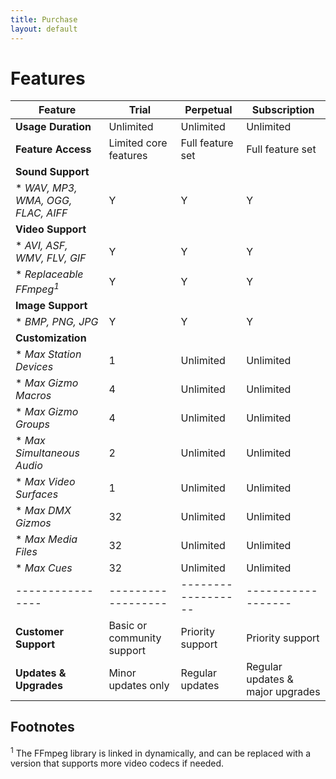```yaml
---
title: Purchase
layout: default
---
```


<script async src="https://js.stripe.com/v3/pricing-table.js"></script>
<stripe-pricing-table pricing-table-id="prctbl_1QsIDnGOFLTmIJpusHWYBEZz"
publishable-key="pk_live_51QrsylGOFLTmIJpudO4VBYgvoW3bZS0DBJw47t52wQGY6TU96s6hkPaKFjahkqG9zJeXcJ4IGWo8FmPAHlnxmtZq00p9VyIJBE">
</stripe-pricing-table>

# Features

| Feature         | Trial     | Perpetual | Subscription |
|----------------|------------------|------------------|------------------|
| **Usage Duration** | Unlimited | Unlimited | Unlimited |
| **Feature Access** | Limited core features | Full feature set | Full feature set |
| **Sound Support** |  |  |  |
| * _WAV, MP3, WMA, OGG, FLAC, AIFF_ | Y | Y | Y |
| **Video Support** |  |  |  |
| * _AVI, ASF, WMV, FLV, GIF_ | Y | Y | Y |
| * _Replaceable FFmpeg<sup>1</sup>_ | Y | Y | Y |
| **Image Support** |  |  |  |
| * _BMP, PNG, JPG_ | Y | Y | Y |
| **Customization** |  |  |  |
| * _Max Station Devices_ | 1 | Unlimited | Unlimited |
| * _Max Gizmo Macros_ | 4 | Unlimited | Unlimited |
| * _Max Gizmo Groups_ | 4 | Unlimited | Unlimited |
| * _Max Simultaneous Audio_ | 2 | Unlimited | Unlimited |
| * _Max Video Surfaces_ | 1 | Unlimited | Unlimited |
| * _Max DMX Gizmos_ | 32 | Unlimited | Unlimited |
| * _Max Media Files_ | 32 | Unlimited | Unlimited |
| * _Max Cues_ | 32 | Unlimited | Unlimited |
|----------------|------------------|------------------|------------------|
| **Customer Support** | Basic or community support | Priority support | Priority support |
| **Updates & Upgrades** | Minor updates only | Regular updates | Regular updates & major upgrades |
  
## Footnotes
<sup>1</sup> The FFmpeg library is linked in dynamically, and can be replaced with a version that supports more video codecs if needed.
